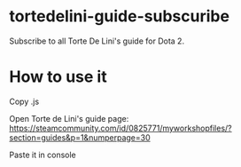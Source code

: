 # tortedelini-guide-subscuribe
Subscribe to all Torte De Lini's guide for Dota 2.

# How to use it

Copy .js

Open Torte de Lini\'s guide page: https://steamcommunity.com/id/0825771/myworkshopfiles/?section=guides&p=1&numperpage=30

Paste it in console

